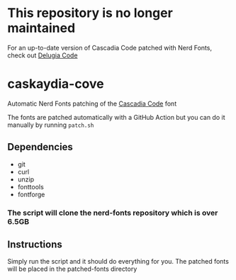 # This repository is no longer maintained
For an up-to-date version of Cascadia Code patched with Nerd Fonts, check out [Delugia Code](https://github.com/adam7/delugia-code)

# caskaydia-cove
Automatic Nerd Fonts patching of the [Cascadia Code](https://github.com/microsoft/cascadia-code) font

The fonts are patched automatically with a GitHub Action but you can do it manually by running `patch.sh`

## Dependencies
- git
- curl
- unzip
- fonttools
- fontforge

### The script will clone the nerd-fonts repository which is over 6.5GB

## Instructions
Simply run the script and it should do everything for you. The patched fonts will be placed in the patched-fonts directory

